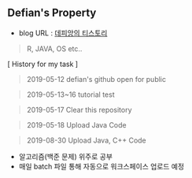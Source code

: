﻿## Defian's Property
- blog URL : [데피앙의 티스토리](https://defian.tistory.com/)
 > R, JAVA, OS etc..

[ History for my task ] 

> 2019-05-12 defian's github open for public

> 2019-05-13~16   tutorial test

> 2019-05-17 Clear this repository

> 2019-05-18 Upload Java Code

> 2019-08-30 Upload Java, C++ Code
  - 알고리즘(백준 문제) 위주로 공부
  - 매일 batch 파일 통해 자동으로 워크스페이스 업로드 예정
